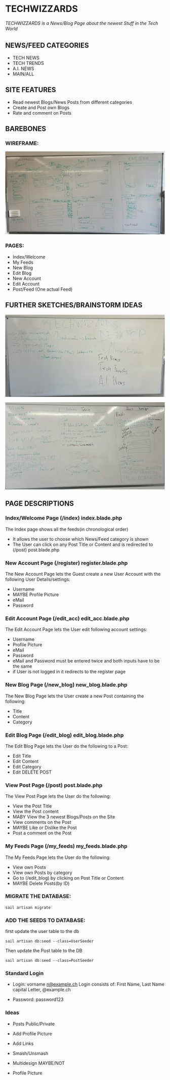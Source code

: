 
# TECHWIZZARDS


###### TECHWIZZARDS is a News/Blog Page about the newest Stuff in the Tech World



## NEWS/FEED CATEGORIES


-	TECH NEWS
-	TECH TRENDS
-	A.I. NEWS
-   MAIN/ALL



## SITE FEATURES


-	Read newest Blogs/News Posts from different categories
-	Create and Post own Blogs
-	Rate and comment on Posts



## BAREBONES


### WIREFRAME:


![Wireframe Screenshot](./workspace_pictures/IMG_0412.jpg)


### PAGES:

-	Index/Welcome
-	My Feeds
-	New Blog
-	Edit Blog
-	New Account
-	Edit Account
-	Post/Feed (One actual Feed)




## FURTHER SKETCHES/BRAINSTORM IDEAS


![Brainstorm 1](./workspace_pictures/IMG_0411.jpg)


![Brainstorm 2](./workspace_pictures/IMG_0414.jpg)


## PAGE DESCRIPTIONS



###   Index/Welcome Page (/index) index.blade.php

The Index page shows all the feeds(in chronological order)

-   It allows the user to choose which News/Feed category is shown
-   The User can click on any Post Title or Content and is redirected to (/post) post.blade.php


###   New Account Page (/register) register.blade.php

The New Account Page lets the Guest create a new User Account with the following User Details/settings:

-   Username
-   MAYBE Profile Picture
-   eMail
-   Password


###   Edit Account Page (/edit_acc) edit_acc.blade.php

The Edit Account Page lets the User edit following account settings:

-   Username
-   Profile Picture
-   eMail
-   Password
-   eMail and Password must be entered twice and both inputs have to be the same
-   if User is not logged in it redirects to the register page


###   New Blog Page (/new_blog) new_blog.blade.php

The New Blog Page lets the User create a new Post containing the following:

-   Title
-   Content
-   Category


###   Edit Blog Page (/edit_blog) edit_blog.blade.php

The Edit Blog Page lets the User do the following to a Post:

-   Edit Title
-   Edit Content
-   Edit Category
-   Edit DELETE POST


###   View Post Page (/post) post.blade.php

The View Post Page lets the User do the following:

-   View the Post Title
-   View the Post content
-   MABY View the 3 newest Blogs/Posts on the Site
-   View comments on the Post
-   MAYBE Like or Dislike the Post
-   Post a comment on the Post


### My Feeds Page (/my_feeds) my_feeds.blade.php

The My Feeds Page lets the User do the following:

-   View own Posts
-   View own Posts by category
-   Go to (/edit_blog) by clicking on Post Title or Content
-   MAYBE Delete Posts(by ID)




### MIGRATE THE DATABASE:

    sail artisan migrate

### ADD THE SEEDS TO DATABASE:
first update the user table to the db

    sail artisan db:seed --class=UserSeeder
    
Then update the Post table to the DB

    sail artisan db:seed --class=PostSeeder


### Standard Login

-   Login:  vorname n@example.ch
    Login consists of: First Name, Last Name capital Letter, @example.ch

-   Password:   password123


### Ideas

-   Posts Public/Private
-   Add Profile Picture
-   Add Links

-   Smash/Unsmash
-   Multidesign MAYBE/NOT
-   Profile Picture

